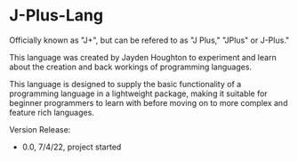# J-Plus-Lang

Officially known as "J+", but can be refered to as "J Plus," "JPlus" or J-Plus."

This language was created by Jayden Houghton to experiment and learn about the creation and back workings of programming languages.

This language is designed to supply the basic functionality of a programming language in a lightweight package, making it suitable for beginner programmers to learn with before moving on to more complex and feature rich languages.

Version Release:
- 0.0, 7/4/22, project started
